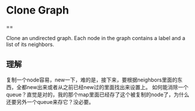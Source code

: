 # Clone Graph
==

Clone an undirected graph. Each node in the graph contains a label and a list of its neighbors.

## 理解
复制一个node容易，new一下，难的是，接下来，要根据neighbors里面的东西，全都new出来或者从之前已经new过的里面找出来设置上。
如何能消除一个queue？直觉是对的，我的那个map里面已经存了这个被复制的node了，为什么还要另外一个queue来存它？没必要。